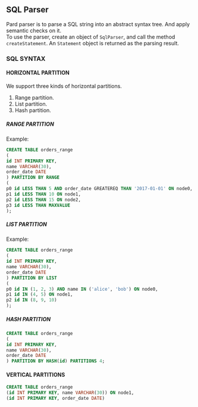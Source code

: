## SQL Parser
Pard parser is to parse a SQL string into an abstract syntax tree.
And apply semantic checks on it.\
To use the parser, create an object of `SqlParser`, and call the method `createStatement`.
An `Statement` object is returned as the parsing result.

### SQL SYNTAX
#### HORIZONTAL PARTITION
We support three kinds of horizontal partitions.
1. Range partition.
2. List partition.
3. Hash partition.
##### RANGE PARTITION
Example:
```sql
CREATE TABLE orders_range
(
id INT PRIMARY KEY,
name VARCHAR(30),
order_date DATE
) PARTITION BY RANGE
(
p0 id LESS THAN 5 AND order_date GREATEREQ THAN '2017-01-01' ON node0,
p1 id LESS THAN 10 ON node1,
p2 id LESS THAN 15 ON node2,
p3 id LESS THAN MAXVALUE
);
```
##### LIST PARTITION
Example:
```sql
CREATE TABLE orders_range
(
id INT PRIMARY KEY,
name VARCHAR(30),
order_date DATE
) PARTITION BY LIST
(
p0 id IN (1, 2, 3) AND name IN ('alice', 'bob') ON node0,
p1 id IN (4, 5) ON node1,
p2 id IN (8, 9, 10)
);
```
##### HASH PARTITION
```sql
CREATE TABLE orders_range
(
id INT PRIMARY KEY,
name VARCHAR(30),
order_date DATE
) PARTITION BY HASH(id) PARTITIONS 4;
```

#### VERTICAL PARTITIONS
```sql
CREATE TABLE orders_range
(id INT PRIMARY KEY, name VARCHAR(30)) ON node1,
(id INT PRIMARY KEY, order_date DATE)
```
